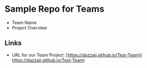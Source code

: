 # Sample Repo for Teams

* Team Name
* Project Overview

## Links

* URL for our Team Project:  [https://dazzaji.github.io/Test-Team]( https://dazzaji.github.io/Test-Team)
